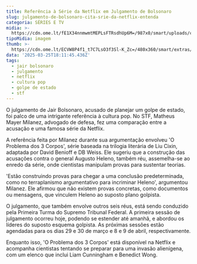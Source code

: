 ```yaml
---
title: Referência à Série da Netflix em Julgamento de Bolsonaro
slug: julgamento-de-bolsonaro-cita-srie-da-netflix-entenda
categoria: SÉRIES E TV
midia: >-
  https://cdn.ome.lt/fE1X34nnmwmtMEPLsFTRsdhUp6M=/987x0/smart/uploads/conteudo/fotos/Design_sem_nome_3_wpykQjl.jpg
tipoMidia: imagem
thumb: >-
  https://cdn.ome.lt/ECVW8P4f1_t7C7LsO3f3Sl-K_Zc=/480x360/smart/extras/conteudos/Design_sem_nome_3_NldCtxH.jpg
data: '2025-03-25T18:11:45.436Z'
tags:
  - jair bolsonaro
  - julgamento
  - netflix
  - cultura pop
  - golpe de estado
  - stf
---
```


O julgamento de Jair Bolsonaro, acusado de planejar um golpe de estado, foi palco de uma intrigante referência à cultura pop. No STF, Matheus Mayer Milanez, advogado de defesa, fez uma comparação entre a acusação e uma famosa série da Netflix.

A referência feita por Milanez durante sua argumentação envolveu 'O Problema dos 3 Corpos', série baseada na trilogia literária de Liu Cixin, adaptada por David Benioff e DB Weiss. Ele sugeriu que a construção das acusações contra o general Augusto Heleno, também réu, assemelha-se ao enredo da série, onde cientistas manipulam provas para sustentar teorias.

'Estão construindo provas para chegar a uma conclusão predeterminada, como no terraplanismo argumentativo para incriminar Heleno', argumentou Milanez. Ele afirmou que não existem provas concretas, como documentos ou mensagens, que vinculem Heleno ao suposto plano golpista.

O julgamento, que também envolve outros seis réus, está sendo conduzido pela Primeira Turma do Supremo Tribunal Federal. A primeira sessão de julgamento ocorreu hoje, podendo se estender até amanhã, e abordou os líderes do suposto esquema golpista. As próximas sessões estão agendadas para os dias 29 e 30 de março e 8 e 9 de abril, respectivamente.

Enquanto isso, 'O Problema dos 3 Corpos' está disponível na Netflix e acompanha cientistas tentando se preparar para uma invasão alienígena, com um elenco que inclui Liam Cunningham e Benedict Wong.
